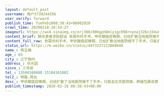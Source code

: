 ```yaml
---
layout: default_post
username: 用户5739244356
user_verify: forward
publish_time: TueFeb1808:38:43+08002020
crawl_time: 20200218-10:54:27
imageurl: https://wx4.sinaimg.cn/orj360/006gphDmly1gc098rnynaj32bc334u0y.jpg,https://wx4.sinaimg.cn/orj360/006gphDmly1gc092fb406j30u0140jth.jpg,https://wx2.sinaimg.cn/orj360/006gphDmly1gc092frqpdj30u0140dh9.jpg,https://wx2.sinaimg.cn/orj360/006gphDmly1gc092krzntj32bc334x6q.jpg,https://wx1.sinaimg.cn/orj360/006gphDmly1gc092qylg6j32bc3344qr.jpg,https://wx4.sinaimg.cn/orj360/006gphDmly1gc092w1n4aj32bc3344qr.jpg
content_brief: 肺炎患者求助超话 急需外科手术，甲状腺癌症晚期，已经扩散当地医院做不了手术，只能去省级医院做，1月2号发现至今没有手术上，家属害怕继续扩散没有手术机会，【姓名】杨玉梅【年龄】65【所在城市】辽宁锦州【所在小区、社区】华光园【患病时间】三年前【联系方式】13504160880.  151041616 ...全文
content_full_raw: 急需外科手术，甲状腺癌症晚期，已经扩散当地医院做不了手术，只能去省级医院做，1月2号发现至今没有手术上，家属害怕继续扩散没有手术机会，<br/>【姓名】杨玉梅<br/>【年龄】65<br/>【所在城市】辽宁锦州<br/>【所在小区、社区】华光园<br/>【患病时间】三年前<br/>【联系方式】13504160880.15104161602<br/>【其他紧急联系人】杨路.母女<br/>【病情描述】甲状腺癌症晚期，已经扩散了当地医院做不了手术，只能去北京医院做，肿瘤包裹血管，1月2号发现至今没有手术上，家属害怕继续扩散没有手术机会，家属天天打114挂号，可是专家号已经不发放了，在这么等下去相当于在家等死一样，希望有关人士能够受理，在此感谢了。。。<adata-url="http://t.cn/z8yEv1u"href="http://weibo.com/p/100101B2094657D16AA7FB459B"data-hide=""><spanclass='url-icon'><imgstyle='width:1rem;height:1rem'src='https://h5.sinaimg.cn/upload/2015/09/25/3/timeline_card_small_location_default.png'></span><spanclass="surl-text">锦州·华光园</span></a>
status_url: https://m.weibo.cn/status/4473237213868048
name_: 杨玉梅
age_: 65
city_: 辽宁锦州
address_: 华光园
since_: 三年前
tel_: 13504160880.15104161602
tel2_: 杨路.母女
desc_: 甲状腺癌症晚期，已经扩散了当地医院做不了手术，只能去北京医院做，肿瘤包裹血管，1月2号发现至今没有手术上，家属害怕继续扩散没有手术机会，家属天天打114挂号，可是专家号已经不发放了，在这么等下去相当于在家等死一样，希望有关人士能够受理，在此感谢了。。。<adata-url="http//t.cn/z8yEv1u"href="http//weibo.com/p/100101B2094657D16AA7FB459B"data-hide=""><spanclass='url-icon'><imgstyle='width1rem;height1rem'src='https//h5.sinaimg.cn/upload/2015/09/25/3/timeline_card_small_location_default.png'></span><spanclass="surl-text">锦州·华光园</span></a>
publish_timestamp: 2020-02-18 08:38:43+08:00
---
```

